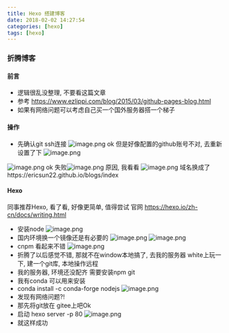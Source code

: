 ```yaml
---
title: Hexo 搭建博客
date: 2018-02-02 14:27:54
categories: [hexo]
tags: [hexo]
---
```

### 折腾博客
#### 前言
* 逻辑很乱没整理, 不要看这篇文章
* 参考 https://www.ezlippi.com/blog/2015/03/github-pages-blog.html
* 如果有网络问题可以考虑自己买一个国外服务器搭一个梯子
#### 操作
* 先确认git ssh连接
![image.png](http://upload-images.jianshu.io/upload_images/4832809-393babc4adff17ee.png?imageMogr2/auto-orient/strip%7CimageView2/2/w/1240)
ok 但是好像配置的github账号不对, 去重新设置了下
![image.png](http://upload-images.jianshu.io/upload_images/4832809-2683e76c0b6d52aa.png?imageMogr2/auto-orient/strip%7CimageView2/2/w/1240)

![image.png](http://upload-images.jianshu.io/upload_images/4832809-fa5f39e7bc098f5c.png?imageMogr2/auto-orient/strip%7CimageView2/2/w/1240)
ok
失败![image.png](http://upload-images.jianshu.io/upload_images/4832809-afe009978fc4d245.png?imageMogr2/auto-orient/strip%7CimageView2/2/w/1240)
原因, 我看看
![image.png](http://upload-images.jianshu.io/upload_images/4832809-bea48c6495044288.png?imageMogr2/auto-orient/strip%7CimageView2/2/w/1240)
域名换成了https://ericsun22.github.io/blogs/index
#### Hexo
同事推荐Hexo, 看了看, 好像更简单, 值得尝试
官网 https://hexo.io/zh-cn/docs/writing.html
* 安装node
![image.png](http://upload-images.jianshu.io/upload_images/4832809-63e3b3d26ed04f6b.png?imageMogr2/auto-orient/strip%7CimageView2/2/w/1240)
* 国内环境换一个镜像还是有必要的
![image.png](http://upload-images.jianshu.io/upload_images/4832809-8917d55f5e7c0082.png?imageMogr2/auto-orient/strip%7CimageView2/2/w/1240)
![image.png](http://upload-images.jianshu.io/upload_images/4832809-c3685f6841b9c8f0.png?imageMogr2/auto-orient/strip%7CimageView2/2/w/1240)
* cnpm 看起来不错
![image.png](http://upload-images.jianshu.io/upload_images/4832809-b3425ac2627388ca.png?imageMogr2/auto-orient/strip%7CimageView2/2/w/1240)
* 折腾了以后感觉不错, 那就不在window本地搞了, 去我的服务器 white上玩一下, 建一个git库, 本地操作远程
* 我的服务器, 环境还没配齐 需要安装npm git
* 我有conda 可以用来安装
* conda install -c conda-forge nodejs
![image.png](http://upload-images.jianshu.io/upload_images/4832809-6ade9c139f13cca4.png?imageMogr2/auto-orient/strip%7CimageView2/2/w/1240)
* 发现有网络问题?!
* 那先将git放在 gitee上吧Ok
* 启动 hexo server -p 80
![image.png](http://upload-images.jianshu.io/upload_images/4832809-9228af7f9a61754c.png?imageMogr2/auto-orient/strip%7CimageView2/2/w/1240)
* 就这样成功